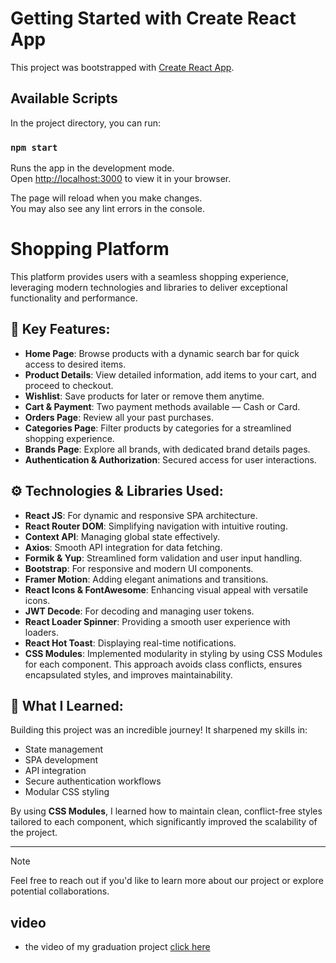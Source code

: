 # Getting Started with Create React App

This project was bootstrapped with [Create React App](https://github.com/facebook/create-react-app).

## Available Scripts

In the project directory, you can run:

### `npm start`

Runs the app in the development mode.\
Open [http://localhost:3000](http://localhost:3000) to view it in your browser.

The page will reload when you make changes.\
You may also see any lint errors in the console.

# Shopping Platform

This platform provides users with a seamless shopping experience, leveraging modern technologies and libraries to deliver exceptional functionality and performance.

## 🔑 Key Features:
- **Home Page**: Browse products with a dynamic search bar for quick access to desired items.
- **Product Details**: View detailed information, add items to your cart, and proceed to checkout.
- **Wishlist**: Save products for later or remove them anytime.
- **Cart & Payment**: Two payment methods available — Cash or Card.
- **Orders Page**: Review all your past purchases.
- **Categories Page**: Filter products by categories for a streamlined shopping experience.
- **Brands Page**: Explore all brands, with dedicated brand details pages.
- **Authentication & Authorization**: Secured access for user interactions.

## ⚙ Technologies & Libraries Used:
- **React JS**: For dynamic and responsive SPA architecture.
- **React Router DOM**: Simplifying navigation with intuitive routing.
- **Context API**: Managing global state effectively.
- **Axios**: Smooth API integration for data fetching.
- **Formik & Yup**: Streamlined form validation and user input handling.
- **Bootstrap**: For responsive and modern UI components.
- **Framer Motion**: Adding elegant animations and transitions.
- **React Icons & FontAwesome**: Enhancing visual appeal with versatile icons.
- **JWT Decode**: For decoding and managing user tokens.
- **React Loader Spinner**: Providing a smooth user experience with loaders.
- **React Hot Toast**: Displaying real-time notifications.
- **CSS Modules**: Implemented modularity in styling by using CSS Modules for each component. This approach avoids class conflicts, ensures encapsulated styles, and improves maintainability.

## 🌱 What I Learned:
Building this project was an incredible journey! It sharpened my skills in:
- State management
- SPA development
- API integration
- Secure authentication workflows
- Modular CSS styling

By using **CSS Modules**, I learned how to maintain clean, conflict-free styles tailored to each component, which significantly improved the scalability of the project.

---

> [!NOTE]
> Feel free to reach out if you'd like to learn more about our project or explore potential collaborations.
>
## video
* the video of my graduation project [click here](https://www.linkedin.com/posts/mohamed-sabry-551188259_reactjs-frontenddevelopment-webdevelopment-activity-7275944713008955392-Ajzg?utm_source=share&utm_medium=member_desktop
)
